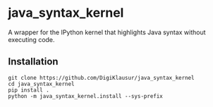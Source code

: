 # java_syntax_kernel

A wrapper for the IPython kernel that highlights Java syntax without executing code.

## Installation

```
git clone https://github.com/DigiKlausur/java_syntax_kernel
cd java_syntax_kernel
pip install .
python -m java_syntax_kernel.install --sys-prefix
```

